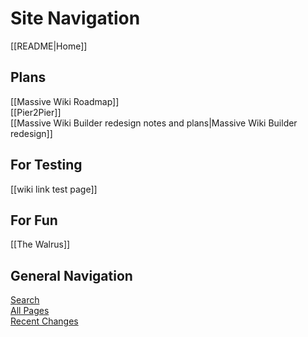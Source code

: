 # Site Navigation

[[README|Home]]  

## Plans

[[Massive Wiki Roadmap]]  
[[Pier2Pier]]  
[[Massive Wiki Builder redesign notes and plans|Massive Wiki Builder redesign]]     

## For Testing

[[wiki link test page]]

## For Fun

[[The Walrus]]

## General Navigation

[Search](/search.html)  
[All Pages](/all-pages.html)  
[Recent Changes](/recent-pages.html)

